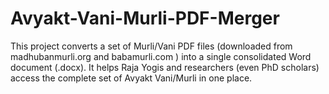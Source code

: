 # Avyakt-Vani-Murli-PDF-Merger
This project converts a set of Murli/Vani PDF files (downloaded from madhubanmurli.org  and babamurli.com ) into a single consolidated Word document (.docx). It helps Raja Yogis and researchers (even PhD scholars) access the complete set of Avyakt Vani/Murli in one place.
